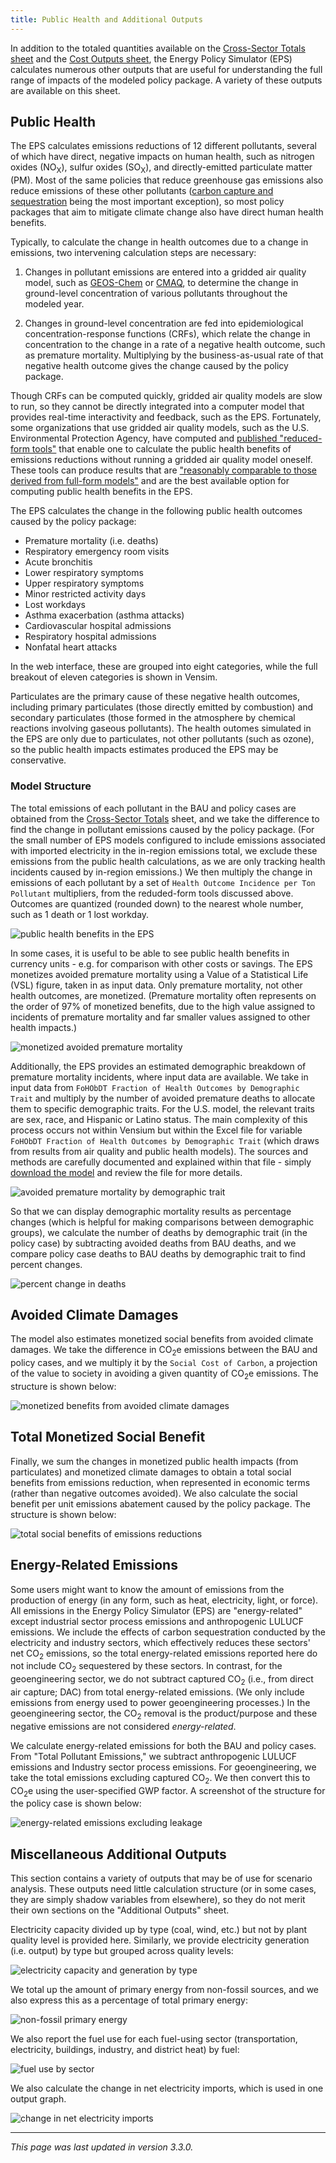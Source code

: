 ```yaml
---
title: Public Health and Additional Outputs
---
```


In addition to the totaled quantities available on the [Cross-Sector Totals sheet](cross-sector-totals) and the [Cost Outputs sheet](cost-outputs), the Energy Policy Simulator (EPS) calculates numerous other outputs that are useful for understanding the full range of impacts of the modeled policy package.  A variety of these outputs are available on this sheet.

## Public Health

The EPS calculates emissions reductions of 12 different pollutants, several of which have direct, negative impacts on human health, such as nitrogen oxides (NO<sub>X</sub>), sulfur oxides (SO<sub>X</sub>), and directly-emitted particulate matter (PM).  Most of the same policies that reduce greenhouse gas emissions also reduce emissions of these other pollutants ([carbon capture and sequestration](ccs) being the most important exception), so most policy packages that aim to mitigate climate change also have direct human health benefits.

Typically, to calculate the change in health outcomes due to a change in emissions, two intervening calculation steps are necessary:

1. Changes in pollutant emissions are entered into a gridded air quality model, such as [GEOS-Chem](http://acmg.seas.harvard.edu/geos/) or [CMAQ](https://www.epa.gov/cmaq), to determine the change in ground-level concentration of various pollutants throughout the modeled year.

2. Changes in ground-level concentration are fed into epidemiological concentration-response functions (CRFs), which relate the change in concentration to the change in a rate of a negative health outcome, such as premature mortality.  Multiplying by the business-as-usual rate of that negative health outcome gives the change caused by the policy package.

Though CRFs can be computed quickly, gridded air quality models are slow to run, so they cannot be directly integrated into a computer model that provides real-time interactivity and feedback, such as the EPS.  Fortunately, some organizations that use gridded air quality models, such as the U.S. Environmental Protection Agency, have computed and [published "reduced-form tools"](https://www.epa.gov/benmap/reduced-form-tools-calculating-pm25-benefits) that enable one to calculate the public health benefits of emissions reductions without running a gridded air quality model oneself.  These tools can produce results that are ["reasonably comparable to those derived from full-form models"](https://www.epa.gov/sites/production/files/2019-11/documents/rft_combined_report_10.31.19_final.pdf) and are the best available option for computing public health benefits in the EPS.

The EPS calculates the change in the following public health outcomes caused by the policy package:

- Premature mortality (i.e. deaths)
- Respiratory emergency room visits
- Acute bronchitis
- Lower respiratory symptoms
- Upper respiratory symptoms
- Minor restricted activity days
- Lost workdays
- Asthma exacerbation (asthma attacks)
- Cardiovascular hospital admissions
- Respiratory hospital admissions
- Nonfatal heart attacks

In the web interface, these are grouped into eight categories, while the full breakout of eleven categories is shown in Vensim.

Particulates are the primary cause of these negative health outcomes, including primary particulates (those directly emitted by combustion) and secondary particulates (those formed in the atmosphere by chemical reactions involving gaseous pollutants).  The health outomes simulated in the EPS are only due to particulates, not other pollutants (such as ozone), so the public health impacts estimates produced the EPS may be conservative.

### Model Structure

The total emissions of each pollutant in the BAU and policy cases are obtained from the [Cross-Sector Totals](cross-sector-totals) sheet, and we take the difference to find the change in pollutant emissions caused by the policy package.  (For the small number of EPS models configured to include emissions associated with imported electricity in the in-region emissions total, we exclude these emissions from the public health calculations, as we are only tracking health incidents caused by in-region emissions.)   We then multiply the change in emissions of each pollutant by a set of `Health Outcome Incidence per Ton Pollutant` multipliers, from the reduded-form tools discussed above.  Outcomes are quantized (rounded down) to the nearest whole number, such as 1 death or 1 lost workday.

![public health benefits in the EPS](/img/additional-outputs-PublicHealthBenefits.png)

In some cases, it is useful to be able to see public health benefits in currency units - e.g. for comparison with other costs or savings.  The EPS monetizes avoided premature mortality using a Value of a Statistical Life (VSL) figure, taken in as input data.  Only premature mortality, not other health outcomes, are monetized.  (Premature mortality often represents on the order of 97% of monetized benefits, due to the high value assigned to incidents of premature mortality and far smaller values assigned to other health impacts.)

![monetized avoided premature mortality](/img/additional-outputs-MonetizedBenefits.png)

Additionally, the EPS provides an estimated demographic breakdown of premature mortality incidents, where input data are available.  We take in input data from `FoHObDT Fraction of Health Outcomes by Demographic Trait` and multiply by the number of avoided premature deaths to allocate them to specific demographic traits.  For the U.S. model, the relevant traits are sex, race, and Hispanic or Latino status.  The main complexity of this process occurs not within Vensium but within the Excel file for variable `FoHObDT Fraction of Health Outcomes by Demographic Trait` (which draws from results from air quality and public health models).  The sources and methods are carefully documented and explained within that file - simply [download the model](download) and review the file for more details.

![avoided premature mortality by demographic trait](/img/additional-outputs-AvoidedDeathsDemographics.png)

So that we can display demographic mortality results as percentage changes (which is helpful for making comparisons between demographic groups), we calculate the number of deaths by demographic trait (in the policy case) by subtracting avoided deaths from BAU deaths, and we compare policy case deaths to BAU deaths by demographic trait to find percent changes.

![percent change in deaths](/img/additional-outputs-PercCngDeaths.png)

## Avoided Climate Damages

The model also estimates monetized social benefits from avoided climate damages.  We take the difference in CO<sub>2</sub>e emissions between the BAU and policy cases, and we multiply it by the `Social Cost of Carbon`, a projection of the value to society in avoiding a given quantity of CO<sub>2</sub>e emissions.  The structure is shown below:

![monetized benefits from avoided climate damages](/img/additional-outputs-CarbonBenefits.png)

## Total Monetized Social Benefit

Finally, we sum the changes in monetized public health impacts (from particulates) and monetized climate damages to obtain a total social benefits from emissions reduction, when represented in economic terms (rather than negative outcomes avoided).  We also calculate the social benefit per unit emissions abatement caused by the policy package.  The structure is shown below:

![total social benefits of emissions reductions](/img/additional-outputs-TotSocialBenefits.png)

## Energy-Related Emissions

Some users might want to know the amount of emissions from the production of energy (in any form, such as heat, electricity, light, or force).  All emissions in the Energy Policy Simulator (EPS) are "energy-related" except industrial sector process emissions and anthropogenic LULUCF emissions.  We include the effects of carbon sequestration conducted by the electricity and industry sectors, which effectively reduces these sectors' net CO<sub>2</sub> emissions, so the total energy-related emissions reported here do not include CO<sub>2</sub> sequestered by these sectors.  In contrast, for the geoengineering sector, we do not subtract captured CO<sub>2</sub> (i.e., from direct air capture; DAC) from total energy-related emissions.  (We only include emissions from energy used to power geoengineering processes.)  In the geoengineering sector, the CO<sub>2</sub> removal is the product/purpose and these negative emissions are not considered *energy-related*.

We calculate energy-related emissions for both the BAU and policy cases.  From "Total Pollutant Emissions," we subtract anthropogenic LULUCF emissions and Industry sector process emissions.  For geoengineering, we take the total emissions excluding captured CO<sub>2</sub>.  We then convert this to CO<sub>2</sub>e using the user-specified GWP factor.  A screenshot of the structure for the policy case is shown below:

![energy-related emissions excluding leakage](/img/additional-outputs-EnergyRelatedEmis.png)

## Miscellaneous Additional Outputs

This section contains a variety of outputs that may be of use for scenario analysis.  These outputs need little calculation structure (or in some cases, they are simply shadow variables from elsewhere), so they do not merit their own sections on the "Additional Outputs" sheet.

Electricity capacity divided up by type (coal, wind, etc.) but not by plant quality level is provided here.  Similarly, we provide electricity generation (i.e. output) by type but grouped across quality levels:

![electricity capacity and generation by type](/img/additional-outputs-ElecByType.png)

We total up the amount of primary energy from non-fossil sources, and we also express this as a percentage of total primary energy:

![non-fossil primary energy](/img/additional-outputs-PrimaryEnergy.png)

We also report the fuel use for each fuel-using sector (transportation, electricity, buildings, industry, and district heat) by fuel:

![fuel use by sector](/img/additional-outputs-SectoralFuelUse.png)

We also calculate the change in net electricity imports, which is used in one output graph.

![change in net electricity imports](/img/additional-outputs-CngNetElecImports.png)

---
*This page was last updated in version 3.3.0.*
